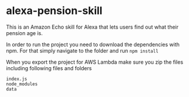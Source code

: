 # alexa-pension-skill
This is an Amazon Echo skill for Alexa that lets users find out what their pension age is.

In order to run the project you need to download the dependencies with npm. For that simply navigate to the folder and run
```npm install```

When you export the project for AWS Lambda make sure you zip the files including following files and folders

```
index.js
node_modules
data
```
